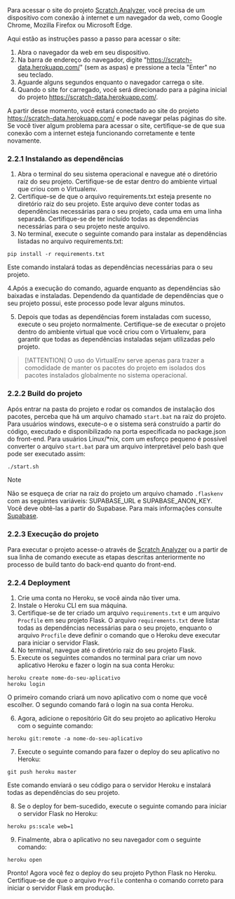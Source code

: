 Para acessar o site do projeto [Scratch Analyzer](https://scratch-data.herokuapp.com/), você precisa de um dispositivo com conexão à internet e um navegador da web, como Google Chrome, Mozilla Firefox ou Microsoft Edge.

Aqui estão as instruções passo a passo para acessar o site:

1. Abra o navegador da web em seu dispositivo.
2. Na barra de endereço do navegador, digite "https://scratch-data.herokuapp.com/" (sem as aspas) e pressione a tecla "Enter" no seu teclado.
3. Aguarde alguns segundos enquanto o navegador carrega o site.
4. Quando o site for carregado, você será direcionado para a página inicial do projeto https://scratch-data.herokuapp.com/.

A partir desse momento, você estará conectado ao site do projeto https://scratch-data.herokuapp.com/ e pode navegar pelas páginas do site. Se você tiver algum problema para acessar o site, certifique-se de que sua conexão com a internet esteja funcionando corretamente e tente novamente.

### 2.2.1 Instalando as dependências

1. Abra o terminal do seu sistema operacional e navegue até o diretório raiz do seu projeto. Certifique-se de estar dentro do ambiente virtual que criou com o Virtualenv.
2. Certifique-se de que o arquivo requirements.txt esteja presente no diretório raiz do seu projeto. Este arquivo deve conter todas as dependências necessárias para o seu projeto, cada uma em uma linha separada. Certifique-se de ter incluído todas as dependências necessárias para o seu projeto neste arquivo.
3. No terminal, execute o seguinte comando para instalar as dependências listadas no arquivo requirements.txt:
```
pip install -r requirements.txt
```
Este comando instalará todas as dependências necessárias para o seu projeto.

4.Após a execução do comando, aguarde enquanto as dependências são baixadas e instaladas. Dependendo da quantidade de dependências que o seu projeto possui, este processo pode levar alguns minutos.

5. Depois que todas as dependências forem instaladas com sucesso, execute o seu projeto normalmente. Certifique-se de executar o projeto dentro do ambiente virtual que você criou com o Virtualenv, para garantir que todas as dependências instaladas sejam utilizadas pelo projeto.

>[!ATTENTION]
>O uso do VirtualEnv serve apenas para trazer a comodidade de manter os pacotes do projeto em isolados dos pacotes instalados globalmente no sistema operacional.

### 2.2.2 Build do projeto

Após entrar na pasta do projeto e rodar os comandos de instalação dos pacotes, perceba que há um arquivo chamado ``start.bat`` na raiz do projeto. Para usuários windows, execute-o e o sistema será construído a partir do código, executado e disponibilizado na porta especificada no package.json do front-end. Para usuários Linux/*nix, com um esforço pequeno é possível converter o arquivo ``start.bat`` para um arquivo interpretável pelo bash que pode ser executado assim:

```sh
./start.sh
```

>[!NOTE]
>Não se esqueça de criar na raiz do projeto um arquivo chamado `.flaskenv` com as seguintes variáveis: SUPABASE_URL e SUPABASE_ANON_KEY. Você deve obtê-las a partir do Supabase. Para mais informações consulte [Supabase](https://supabase.com/).

### 2.2.3 Execução do projeto

Para executar o projeto acesse-o através de [Scratch Analyzer](https://scratch-data.herokuapp.com/) ou a partir de sua linha de comando execute as etapas descritas anteriormente no processo de build tanto do back-end quanto do front-end.

### 2.2.4 Deployment

1. Crie uma conta no Heroku, se você ainda não tiver uma.
2. Instale o Heroku CLI em sua máquina.
3. Certifique-se de ter criado um arquivo `requirements.txt` e um arquivo `Procfile` em seu projeto Flask. O arquivo `requirements.txt` deve listar todas as dependências necessárias para o seu projeto, enquanto o arquivo `Procfile` deve definir o comando que o Heroku deve executar para iniciar o servidor Flask.
4. No terminal, navegue até o diretório raiz do seu projeto Flask.
5. Execute os seguintes comandos no terminal para criar um novo aplicativo Heroku e fazer o login na sua conta Heroku:
```
heroku create nome-do-seu-aplicativo
heroku login
```
O primeiro comando criará um novo aplicativo com o nome que você escolher. O segundo comando fará o login na sua conta Heroku.

6. Agora, adicione o repositório Git do seu projeto ao aplicativo Heroku com o seguinte comando:

```
heroku git:remote -a nome-do-seu-aplicativo
```
7. Execute o seguinte comando para fazer o deploy do seu aplicativo no Heroku:

```
git push heroku master
```

Este comando enviará o seu código para o servidor Heroku e instalará todas as dependências do seu projeto.

8. Se o deploy for bem-sucedido, execute o seguinte comando para iniciar o servidor Flask no Heroku:
```
heroku ps:scale web=1
```

9. Finalmente, abra o aplicativo no seu navegador com o seguinte comando:
```
heroku open
```

Pronto! Agora você fez o deploy do seu projeto Python Flask no Heroku. Certifique-se de que o arquivo `Procfile` contenha o comando correto para iniciar o servidor Flask em produção.

